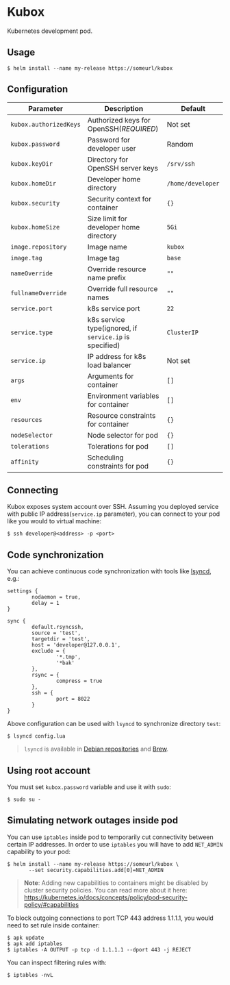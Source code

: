 # Kubox

Kubernetes development pod.

## Usage

```
$ helm install --name my-release https://someurl/kubox
```

## Configuration

| Parameter              | Description                                             | Default           |
| ---------              | -----------                                             | -------           |
| `kubox.authorizedKeys` | Authorized keys for OpenSSH(*REQUIRED*)                 | Not set           |
| `kubox.password`       | Password for developer user                             | Random            |
| `kubox.keyDir`         | Directory for OpenSSH server keys                       | `/srv/ssh`        |
| `kubox.homeDir`        | Developer home directory                                | `/home/developer` |
| `kubox.security`       | Security context for container                          | `{}`              |
| `kubox.homeSize`       | Size limit for developer home directory                 | `5Gi`             |
| `image.repository`     | Image name                                              | `kubox`           |
| `image.tag`            | Image tag                                               | `base`            |
| `nameOverride`         | Override resource name prefix                           | `""`              |
| `fullnameOverride`     | Override full resource names                            | `""`              |
| `service.port`         | k8s service port                                        | `22`              |
| `service.type`         | k8s service type(ignored, if `service.ip` is specified) | `ClusterIP`       |
| `service.ip`           | IP address for k8s load balancer                        | Not set           |
| `args`                 | Arguments for container                                 | `[]`              |
| `env`                  | Environment variables for container                     | `[]`              |
| `resources`            | Resource constraints for container                      | `{}`              |
| `nodeSelector`         | Node selector for pod                                   | `{}`              |
| `tolerations`          | Tolerations for pod                                     | `[]`              |
| `affinity`             | Scheduling constraints for pod                          | `{}`              |

## Connecting

Kubox exposes system account over SSH. Assuming you deployed service with public
IP address(`service.ip` parameter), you can connect to your pod like you would
to virtual machine:

```
$ ssh developer@<address> -p <port>
```

## Code synchronization

You can achieve continuous code synchronization with tools like
[lsyncd](https://axkibe.github.io/lsyncd/), e.g.:

```
settings {
        nodaemon = true,
        delay = 1
}

sync {
        default.rsyncssh,
        source = 'test',
        targetdir = 'test',
        host = 'developer@127.0.0.1',
        exclude = {
                '*.tmp',
                '*bak'
        },
        rsync = {
                compress = true
        },
        ssh = {
                port = 8022
        }
}
```

Above configuration can be used with `lsyncd` to synchronize directory `test`:

```
$ lsyncd config.lua
```

> `lsyncd` is available in
> [Debian repositories](https://packages.debian.org/stretch/lsyncd) and
> [Brew](https://formulae.brew.sh/formula/lsyncd).

## Using root account

You must set `kubox.password` variable and use it with `sudo`:

```
$ sudo su -
```

## Simulating network outages inside pod

You can use `iptables` inside pod to temporarily cut connectivity between
certain IP addresses. In order to use `iptables` you will have to add
`NET_ADMIN` capability to your pod:

```
$ helm install --name my-release https://someurl/kubox \
       --set security.capabilities.add[0]=NET_ADMIN
```

> **Note**: Adding new capabilities to containers might be disabled by cluster
> security policies. You can read more about it here:
> https://kubernetes.io/docs/concepts/policy/pod-security-policy/#capabilities

To block outgoing connections to port TCP 443 address 1.1.1.1, you would need to
set rule inside container:

```
$ apk update
$ apk add iptables
$ iptables -A OUTPUT -p tcp -d 1.1.1.1 --dport 443 -j REJECT
```

You can inspect filtering rules with:

```
$ iptables -nvL
```
